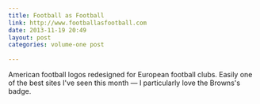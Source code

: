 ```yaml
---
title: Football as Football
link: http://www.footballasfootball.com
date: 2013-11-19 20:49
layout: post
categories: volume-one post
  
---
```



American football logos redesigned for European football clubs. Easily one of the best sites I've seen this month &mdash; I particularly love the Browns's badge.
